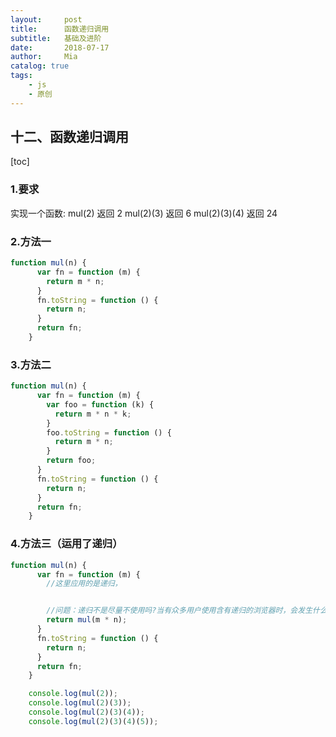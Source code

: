 ```yaml
---
layout:     post
title:      函数递归调用
subtitle:   基础及进阶
date:       2018-07-17
author:     Mia
catalog: true
tags:
    - js
    - 原创
---
```

## **十二、函数递归调用**
[toc]
### **1.要求**
实现一个函数:
        mul(2)         返回 2
        mul(2)(3)      返回 6
        mul(2)(3)(4)   返回 24
### **2.方法一** 

```javascript
function mul(n) {
      var fn = function (m) {
        return m * n;
      }
      fn.toString = function () {
        return n;
      }
      return fn;
    }
```
### **3.方法二** 

```javascript
function mul(n) {
      var fn = function (m) {
        var foo = function (k) {
          return m * n * k;
        }
        foo.toString = function () {
          return m * n;
        }
        return foo;
      }
      fn.toString = function () {
        return n;
      }
      return fn;
    }
```
### **4.方法三（运用了递归）** 

```javascript
function mul(n) {
      var fn = function (m) {
        //这里应用的是递归，


        //问题：递归不是尽量不使用吗?当有众多用户使用含有递归的浏览器时，会发生什么情况？
        return mul(m * n);
      }
      fn.toString = function () {
        return n;
      }
      return fn;
    }

    console.log(mul(2));
    console.log(mul(2)(3));
    console.log(mul(2)(3)(4));
    console.log(mul(2)(3)(4)(5));
```



